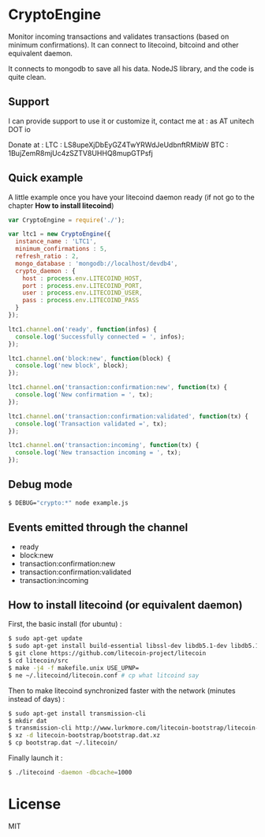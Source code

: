 
# CryptoEngine

Monitor incoming transactions and validates transactions (based on minimum confirmations).
It can connect to litecoind, bitcoind and other equivalent daemon.

It connects to mongodb to save all his data.
NodeJS library, and the code is quite clean.

## Support

I can provide support to use it or customize it, contact me at : as AT unitech DOT io

Donate at :
LTC : LS8upeXjDbEyGZ4TwYRWdJeUdbnftRMibW
BTC : 1BujZemR8mjUc4zSZTV8UHHQ8mupGTPsfj

## Quick example

A little example once you have your litecoind daemon ready (if not go to the chapter **How to install litecoind**)

```javascript
var CryptoEngine = require('./');

var ltc1 = new CryptoEngine({
  instance_name : 'LTC1',
  minimum_confirmations : 5,
  refresh_ratio : 2,
  mongo_database : 'mongodb://localhost/devdb4',
  crypto_daemon : {
    host : process.env.LITECOIND_HOST,
    port : process.env.LITECOIND_PORT,
    user : process.env.LITECOIND_USER,
    pass : process.env.LITECOIND_PASS
  }
});

ltc1.channel.on('ready', function(infos) {
  console.log('Successfully connected = ', infos);
});

ltc1.channel.on('block:new', function(block) {
  console.log('new block', block);
});

ltc1.channel.on('transaction:confirmation:new', function(tx) {
  console.log('New confirmation = ', tx);
});

ltc1.channel.on('transaction:confirmation:validated', function(tx) {
  console.log('Transaction validated =', tx);
});

ltc1.channel.on('transaction:incoming', function(tx) {
  console.log('New transaction incoming = ', tx);
});
```

## Debug mode

```bash
$ DEBUG="crypto:*" node example.js
```

## Events emitted through the channel

- ready
- block:new
- transaction:confirmation:new
- transaction:confirmation:validated
- transaction:incoming

## How to install litecoind (or equivalent daemon)

First, the basic install (for ubuntu) :

```bash
$ sudo apt-get update
$ sudo apt-get install build-essential libssl-dev libdb5.1-dev libdb5.1++-dev libboost-all-dev git
$ git clone https://github.com/litecoin-project/litecoin
$ cd litecoin/src
$ make -j4 -f makefile.unix USE_UPNP=
$ ne ~/.litecoind/litecoin.conf # cp what litcoind say
```

Then to make litecoind synchronized faster with the network (minutes instead of days) :

```bash
$ sudo apt-get install transmission-cli
$ mkdir dat
$ transmission-cli http://www.lurkmore.com/litecoin-bootstrap/litecoin-bootstrap.torrent -w dat
$ xz -d litecoin-bootstrap/bootstrap.dat.xz
$ cp bootstrap.dat ~/.litecoin/
```

Finally launch it :

```bash
$ ./litecoind -daemon -dbcache=1000
```

# License

MIT
